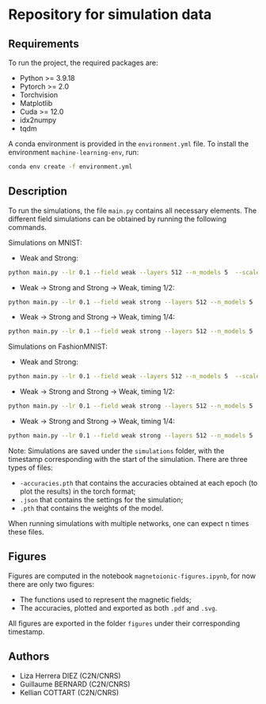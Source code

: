 # Repository for simulation data

## Requirements

To run the project, the required packages are:

- Python >= 3.9.18
- Pytorch >= 2.0
- Torchvision
- Matplotlib
- Cuda >= 12.0
- idx2numpy
- tqdm

A conda environment is provided in the `environment.yml` file. To install the environment `machine-learning-env`, run:

```bash
conda env create -f environment.yml 
```

## Description

To run the simulations, the file `main.py` contains all necessary elements. The different field simulations can be obtained by running the following commands.

Simulations on MNIST:

- Weak and Strong:

```bash
python main.py --lr 0.1 --field weak --layers 512 --n_models 5  --scale 1 --task MNIST && python main.py --lr 0.1 --field strong --layers 512 --n_models 5  --scale 1 --task MNIST && python main.py --lr 0.1 --field linear --layers 512 --n_models 5  --scale 1 --task MNIST && python main.py --lr 0.01 --field weak --layers 512 --n_models 5  --scale 1 --task MNIST &&  python main.py --lr 0.01 --field strong --layers 512 --n_models 5  --scale 1 --task MNIST && python main.py --lr 0.01 --field linear --layers 512 --n_models 5  --scale 1 --task MNIST &&  python main.py --lr 0.001 --field weak --layers 512 --n_models 5  --scale 1 --task MNIST && python main.py --lr 0.001 --field strong --layers 512 --n_models 5  --scale 1 --task MNIST && python main.py --lr 0.001 --field linear --layers 512 --n_models 5  --scale 1 --task MNIS
```

- Weak $\to$ Strong and Strong $\to$ Weak, timing 1/2:

```bash
python main.py --lr 0.1 --field weak strong --layers 512 --n_models 5  --scale 1 --task MNIST --time_switch 2 && python main.py --lr 0.01 --field weak strong --layers 512 --n_models 5  --scale 1 --task MNIST --time_switch 2 && python main.py --lr 0.001 --field weak strong --layers 512 --n_models 5  --scale 1 --task MNIST --time_switch 2 && python main.py --lr 0.1 --field strong weak --layers 512 --n_models 5  --scale 1 --task MNIST --time_switch 2 && python main.py --lr 0.01 --field strong weak --layers 512 --n_models 5  --scale 1 --task MNIST --time_switch 2 && python main.py --lr 0.001 --field strong weak --layers 512 --n_models 5  --scale 1 --task MNIST --time_switch 2
```

- Weak $\to$ Strong and Strong $\to$ Weak, timing 1/4:

```bash
python main.py --lr 0.1 --field weak strong --layers 512 --n_models 5  --scale 1 --task MNIST --time_switch 4 && python main.py --lr 0.01 --field weak strong --layers 512 --n_models 5  --scale 1 --task MNIST --time_switch 4 && python main.py --lr 0.001 --field weak strong --layers 512 --n_models 5  --scale 1 --task MNIST --time_switch 4 && python main.py --lr 0.1 --field strong weak --layers 512 --n_models 5  --scale 1 --task MNIST --time_switch 4 && python main.py --lr 0.01 --field strong weak --layers 512 --n_models 5  --scale 1 --task MNIST --time_switch 4 && python main.py --lr 0.001 --field strong weak --layers 512 --n_models 5  --scale 1 --task MNIST --time_switch 4
```



Simulations on FashionMNIST:

- Weak and Strong:

```bash
python main.py --lr 0.1 --field weak --layers 512 --n_models 5  --scale 1 --task Fashion && python main.py --lr 0.1 --field strong --layers 512 --n_models 5  --scale 1 --task Fashion && python main.py --lr 0.1 --field linear --layers 512 --n_models 5  --scale 1 --task Fashion && python main.py --lr 0.01 --field weak --layers 512 --n_models 5  --scale 1 --task Fashion &&  python main.py --lr 0.01 --field strong --layers 512 --n_models 5  --scale 1 --task Fashion && python main.py --lr 0.01 --field linear --layers 512 --n_models 5  --scale 1 --task Fashion &&  python main.py --lr 0.001 --field weak --layers 512 --n_models 5  --scale 1 --task Fashion && python main.py --lr 0.001 --field strong --layers 512 --n_models 5  --scale 1 --task Fashion && python main.py --lr 0.001 --field linear --layers 512 --n_models 5  --scale 1 --task Fashio
```

- Weak $\to$ Strong and Strong $\to$ Weak, timing 1/2:

```bash
python main.py --lr 0.1 --field weak strong --layers 512 --n_models 5  --scale 1 --task Fashion --time_switch 2 && python main.py --lr 0.01 --field weak strong --layers 512 --n_models 5  --scale 1 --task Fashion --time_switch 2 && python main.py --lr 0.001 --field weak strong --layers 512 --n_models 5  --scale 1 --task Fashion --time_switch 2 && python main.py --lr 0.1 --field strong weak --layers 512 --n_models 5  --scale 1 --task Fashion --time_switch 2 && python main.py --lr 0.01 --field strong weak --layers 512 --n_models 5  --scale 1 --task Fashion --time_switch 2 && python main.py --lr 0.001 --field strong weak --layers 512 --n_models 5  --scale 1 --task Fashion --time_switch 
```

- Weak $\to$ Strong and Strong $\to$ Weak, timing 1/4:

```bash
python main.py --lr 0.1 --field weak strong --layers 512 --n_models 5  --scale 1 --task Fashion --time_switch 4 && python main.py --lr 0.01 --field weak strong --layers 512 --n_models 5  --scale 1 --task Fashion --time_switch 4 && python main.py --lr 0.001 --field weak strong --layers 512 --n_models 5  --scale 1 --task Fashion --time_switch 4 && python main.py --lr 0.1 --field strong weak --layers 512 --n_models 5  --scale 1 --task Fashion --time_switch 4 && python main.py --lr 0.01 --field strong weak --layers 512 --n_models 5  --scale 1 --task Fashion --time_switch 4 && python main.py --lr 0.001 --field strong weak --layers 512 --n_models 5  --scale 1 --task Fashion --time_switch 4
```

Note: Simulations are saved under the `simulations` folder, with the timestamp corresponding with the start of the simulation. There are three types of files:

- `-accuracies.pth` that contains the accuracies obtained at each epoch (to plot the results) in the torch format;
- `.json` that contains the settings for the simulation;
- `.pth` that contains the weights of the model.

When running simulations with multiple networks, one can expect n times these files.

## Figures

Figures are computed in the notebook `magnetoionic-figures.ipynb`, for now there are only two figures:

- The functions used to represent the magnetic fields;
- The accuracies, plotted and exported as both `.pdf` and `.svg`.

All figures are exported in the folder `figures` under their corresponding timestamp.

## Authors

- Liza Herrera DIEZ (C2N/CNRS)
- Guillaume BERNARD (C2N/CNRS)
- Kellian COTTART (C2N/CNRS)
